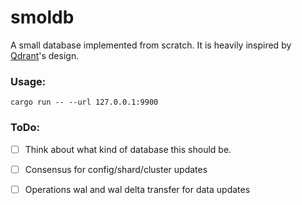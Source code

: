 # smoldb

A small database implemented from scratch. It is heavily inspired by [Qdrant](https://github.com/qdrant/qdrant)'s design.


### Usage:

```
cargo run -- --url 127.0.0.1:9900
```

### ToDo:
- [ ] Think about what kind of database this should be.
- [ ] Consensus for config/shard/cluster updates
- [ ] Operations wal and wal delta transfer for data updates

